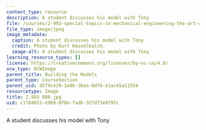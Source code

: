 ```yaml
---
content_type: resource
description: A student discusses his model with Tony
file: /courses/2-993-special-topics-in-mechanical-engineering-the-art-and-science-of-boat-design-january-iap-2007/c1784651e9b90f8afad6327d73e879fc_2993060.jpg
file_type: image/jpeg
image_metadata:
  caption: A student discusses his model with Tony
  credit: Photo by Kurt Hasselbalch.
  image-alt: A student discusses his model with Tony
learning_resource_types: []
license: https://creativecommons.org/licenses/by-nc-sa/4.0/
ocw_type: OCWImage
parent_title: Building the Models
parent_type: CourseSection
parent_uid: d579ce29-1e9b-3bea-8df6-e1ac45a11554
resourcetype: Image
title: 2.993 060.jpg
uid: c1784651-e9b9-0f8a-fad6-327d73e879fc
---
```

A student discusses his model with Tony